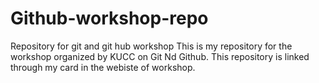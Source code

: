 # Github-workshop-repo
Repository for git and git hub workshop 
This is my repository for the workshop organized by KUCC on Git Nd Github. This repository is linked through my card in the webiste of workshop. 
